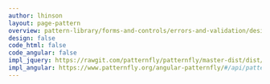```yaml
---
author: lhinson
layout: page-pattern
overview: pattern-library/forms-and-controls/errors-and-validation/design/overview.md
design: false
code_html: false
code_angular: false
impl_jquery: https://rawgit.com/patternfly/patternfly/master-dist/dist/tests/forms.html#right-aligned_error-feedback
impl_angular: https://www.patternfly.org/angular-patternfly/#/api/patternfly.validation:pfValidation
---
```

